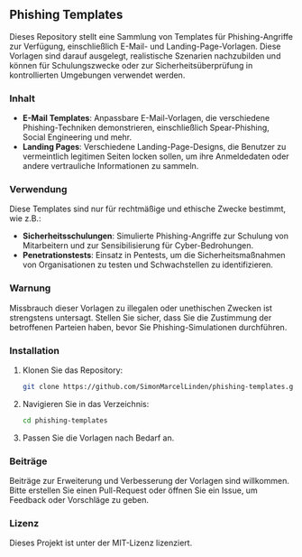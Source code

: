 ## Phishing Templates

Dieses Repository stellt eine Sammlung von Templates für Phishing-Angriffe zur Verfügung, einschließlich E-Mail- und Landing-Page-Vorlagen. Diese Vorlagen sind darauf ausgelegt, realistische Szenarien nachzubilden und können für Schulungszwecke oder zur Sicherheitsüberprüfung in kontrollierten Umgebungen verwendet werden.

### Inhalt

- **E-Mail Templates**: Anpassbare E-Mail-Vorlagen, die verschiedene Phishing-Techniken demonstrieren, einschließlich Spear-Phishing, Social Engineering und mehr.
- **Landing Pages**: Verschiedene Landing-Page-Designs, die Benutzer zu vermeintlich legitimen Seiten locken sollen, um ihre Anmeldedaten oder andere vertrauliche Informationen zu sammeln.

### Verwendung

Diese Templates sind nur für rechtmäßige und ethische Zwecke bestimmt, wie z.B.:

- **Sicherheitsschulungen**: Simulierte Phishing-Angriffe zur Schulung von Mitarbeitern und zur Sensibilisierung für Cyber-Bedrohungen.
- **Penetrationstests**: Einsatz in Pentests, um die Sicherheitsmaßnahmen von Organisationen zu testen und Schwachstellen zu identifizieren.

### Warnung

Missbrauch dieser Vorlagen zu illegalen oder unethischen Zwecken ist strengstens untersagt. Stellen Sie sicher, dass Sie die Zustimmung der betroffenen Parteien haben, bevor Sie Phishing-Simulationen durchführen.

### Installation

1. Klonen Sie das Repository:

    ```bash
    git clone https://github.com/SimonMarcelLinden/phishing-templates.git
    ```

2. Navigieren Sie in das Verzeichnis:

    ```bash
    cd phishing-templates
    ```

3. Passen Sie die Vorlagen nach Bedarf an.

### Beiträge

Beiträge zur Erweiterung und Verbesserung der Vorlagen sind willkommen. Bitte erstellen Sie einen Pull-Request oder öffnen Sie ein Issue, um Feedback oder Vorschläge zu geben.

### Lizenz

Dieses Projekt ist unter der MIT-Lizenz lizenziert.
